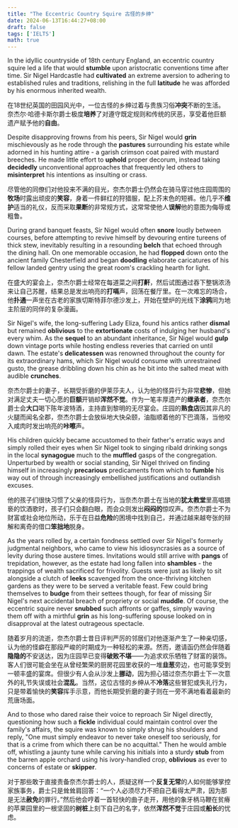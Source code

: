 ```yaml
---
title: "The Eccentric Country Squire 古怪的乡绅"
date: 2024-06-13T16:44:27+08:00
draft: false
tags: ['IELTS']
math: true
---
```


In the idyllic countryside of 18th century England, an eccentric country squire led a life that would **stumble** upon aristocratic conventions time after time. Sir Nigel Hardcastle had **cultivated** an extreme aversion to adhering to established rules and traditions, relishing in the full **latitude** he was afforded by his enormous inherited wealth. 

在18世纪英国的田园风光中，一位古怪的乡绅过着与贵族习俗**冲突**不断的生活。奈杰尔·哈德卡斯尔爵士极度**培养**了对遵守既定规则和传统的厌恶，享受着他巨额遗产赋予他的**自由**。

Despite disapproving frowns from his peers, Sir Nigel would **grin** mischievously as he rode through the **pastures** surrounding his estate while adorned in his hunting attire - a garish  crimson coat paired with mustard breeches. He made little effort to **uphold** proper decorum, instead taking **decidedly** unconventional approaches that frequently led others to **misinterpret** his intentions as insulting or crass.

尽管他的同僚们对他投来不满的目光，奈杰尔爵士仍然会在骑马穿过他庄园周围的**牧场**时露出顽皮的**笑容**，身着一件鲜红的狩猎服，配上芥末色的短裤。他几乎不**维护**适当的礼仪，反而采取**果断**的非常规方式，这常常使他人**误解**他的意图为侮辱或粗鲁。

During grand banquet feasts, Sir Nigel would often **snore** loudly between courses, before attempting to revive himself by  devouring entire tureens of thick stew, inevitably resulting in a  resounding **belch** that echoed through the dining hall. On one memorable occasion, he had **flopped** down onto the ancient family Chesterfield and began **doodling** elaborate caricatures of his fellow landed gentry using the great room's crackling hearth for light.

在盛大的宴会上，奈杰尔爵士经常在每道菜之间**打鼾**，然后试图通过吞下整锅浓汤来让自己苏醒，结果总是发出响亮的**打嗝**声，回荡在餐厅里。在一次难忘的场合，他**扑通**一声坐在古老的家族切斯特菲尔德沙发上，开始在壁炉的光线下**涂鸦**同为地主阶层的同伴的复杂漫画。

Sir Nigel's wife, the long-suffering Lady Eliza, found his antics rather **dismal** but remained **oblivious** to the **extortionate** costs of indulging her husband's every whim. As the **sequel** to an abundant inheritance, Sir Nigel would **gulp** down vintage ports while hosting endless reveries that carried on until dawn. The estate's **delicatessen** was renowned throughout the county for its extraordinary hams, which  Sir Nigel would consume with unrestrained gusto, the grease dribbling  down his chin as he bit into the salted meat with audible **crunches**.

奈杰尔爵士的妻子，长期受折磨的伊莱莎夫人，认为他的怪异行为非常**悲惨**，但她对满足丈夫一切心愿的**巨额**开销却**浑然不觉**。作为一笔丰厚遗产的**继承者**，奈杰尔爵士会**大口**喝下陈年波特酒，主持直到黎明的无尽宴会。庄园的**熟食店**因其非凡的火腿而闻名全郡，奈杰尔爵士会放纵地大快朵颐，油脂顺着他的下巴滴落，当他咬入咸肉时发出响亮的**咔嚓**声。

His children quickly became accustomed to their father's erratic ways and simply rolled their eyes when Sir Nigel took to singing ribald  drinking songs in the local **synagogue** much to the **muffled** gasps of the congregation. Unperturbed by wealth or social standing, Sir Nigel thrived on finding himself in increasingly **precarious** predicaments from which to **fumble** his way out of through increasingly embellished justifications and outlandish excuses.

他的孩子们很快习惯了父亲的怪异行为，当奈杰尔爵士在当地的**犹太教堂**里高唱猥亵的饮酒歌时，孩子们只会翻白眼，而会众则发出**闷闷的**惊叹声。奈杰尔爵士不为财富或社会地位所动，乐于在日益**危险**的困境中找到自己，并通过越来越夸张的辩解和离奇的借口**笨拙地**脱身。

As the years rolled by, a certain fondness settled over Sir Nigel's  formerly judgmental neighbors, who came to view his idiosyncrasies as a  source of levity during those austere times. Invitations would still  arrive with **pangs** of trepidation, however, as the estate had long fallen into **shambles** - the trappings of wealth sacrificed for frivolity. Guests were just as likely to sit alongside a clutch of **leeks** scavenged from the once-thriving kitchen gardens as they were to be served a veritable feast. Few could bring themselves to **budge** from their settees though, for fear of missing Sir Nigel's next accidental breach of propriety or social **muddle**. Of course, the eccentric squire never **snubbed** such affronts or gaffes, simply waving them off with a mirthful **grin** as his long-suffering spouse looked on in disapproval at the latest outrageous spectacle.

随着岁月的流逝，奈杰尔爵士昔日评判严厉的邻居们对他逐渐产生了一种亲切感，认为他的怪癖在那段严峻的时期成为一种轻松的来源。然而，邀请函仍然会伴随着**隐隐的**不安送达，因为庄园早已变得**破败不堪**——为追求欢乐牺牲了财富的装饰。客人们很可能会坐在从曾经繁荣的厨房花园里收获的一堆**韭葱**旁边，也可能享受到一顿丰盛的宴席。但很少有人会从沙发上**挪动**，因为担心错过奈杰尔爵士下一次意外的礼节失误或社会**混乱**。当然，这位古怪的乡绅从不**冷落**这些冒犯或失礼行为，只是带着愉快的**笑容**挥手示意，而他长期受折磨的妻子则在一旁不满地看着最新的荒唐场面。

And to those who dared raise their voice to reproach Sir Nigel directly, questioning how such a **fickle** individual could maintain control over the family's affairs, the squire was known to simply shrug his shoulders and reply, "One must simply  endeavor to never take oneself too seriously, for that is a crime from  which there can be no acquittal." Then he would amble off, whistling a  jaunty tune while carving his initials into a sturdy **stub** from the barren apple orchard using his ivory-handled crop, **oblivious** as ever to concerns of estate or **skipper**.

对于那些敢于直接责备奈杰尔爵士的人，质疑这样一个**反复无常**的人如何能够掌控家族事务，爵士只是耸耸肩回答：“一个人必须尽力不把自己看得太严肃，因为那是无法**赦免**的罪行。”然后他会哼着一首轻快的曲子走开，用他的象牙柄马鞭在贫瘠的苹果园里的一根坚固的**树桩**上刻下自己的名字，依然**浑然不觉**于庄园或**船长**的忧虑。
